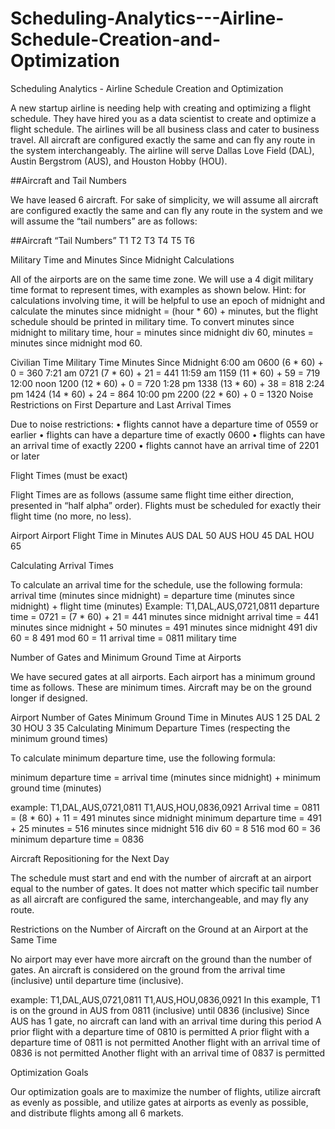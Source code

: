 # Scheduling-Analytics---Airline-Schedule-Creation-and-Optimization
Scheduling Analytics - Airline Schedule Creation and Optimization

A new startup airline is needing help with creating and optimizing  a flight schedule.  They have hired you as a data scientist to create and optimize a flight schedule.   The airlines will be all business class and cater to business travel.  All aircraft are configured exactly the same and can fly any route  in the system interchangeably.  The airline will serve Dallas Love Field (DAL), Austin Bergstrom (AUS), and Houston Hobby (HOU).


##Aircraft and Tail Numbers


We have leased 6 aircraft.  For sake of simplicity, we will assume all aircraft are configured exactly the same and can fly any route in the system and we will assume the “tail numbers” are as follows:


##Aircraft “Tail Numbers”
T1
T2
T3
T4
T5
T6


Military Time and Minutes Since Midnight Calculations


All of the airports are on the same time zone.  We will use a 4 digit military time format to represent times, with examples as shown below.  Hint: for calculations involving time, it will be helpful to use an epoch of midnight and calculate the minutes since midnight = (hour * 60) + minutes, but the flight schedule should be printed in military time.  To convert  minutes since midnight to military time, hour = minutes since midnight div
60, minutes = minutes since midnight mod 60.


Civilian Time              Military Time           Minutes Since Midnight
6:00 am                          0600                          (6 * 60) + 0 = 360
7:21 am                          0721                         (7 * 60) + 21 = 441
11:59 am                         1159                        (11 * 60) + 59 = 719
12:00 noon                        1200                         (12 * 60) + 0 = 720
1:28 pm                          1338                        (13 * 60) + 38 = 818
2:24 pm                          1424                        (14 * 60) + 24 = 864
10:00 pm                         2200                        (22 * 60) + 0 = 1320 
Noise Restrictions on First Departure and Last Arrival Times


Due to noise restrictions:
•    flights cannot have a departure  time of 0559 or earlier
•    flights can have a departure  time of exactly 0600
•    flights can have an arrival time of exactly 2200
•    flights cannot have an arrival time of 2201 or later


Flight Times (must be exact)


Flight Times are as follows (assume same flight time either direction, presented in “half alpha” order).   Flights must be scheduled for exactly their flight time (no more, no less).


Airport                 Airport             Flight Time in Minutes
AUS                       DAL                                   50
AUS                       HOU                                  45
DAL                       HOU                                  65



Calculating Arrival Times


To calculate an arrival time for the schedule, use the following formula:
arrival time (minutes since midnight) = departure  time (minutes since midnight) + flight time (minutes) Example:
T1,DAL,AUS,0721,0811
departure  time = 0721 = (7 * 60) + 21 = 441 minutes  since midnight
arrival time = 441 minutes since midnight + 50 minutes  = 491 minutes  since midnight
491 div 60 = 8
491 mod 60 = 11
arrival time = 0811 military time


Number of Gates and Minimum Ground Time at Airports


We have secured gates at all airports.  Each airport has a minimum ground time as follows.  These are minimum times.  Aircraft may be on the ground longer if designed.


Airport         Number of Gates     Minimum Ground Time in Minutes
AUS                          1                                                  25
DAL                           2                                                  30
HOU                          3                                                  35 
Calculating Minimum Departure Times
(respecting the minimum ground times)


To calculate minimum departure  time, use the following formula:


minimum departure  time = arrival time (minutes  since midnight) + minimum  ground time (minutes)


example: T1,DAL,AUS,0721,0811
T1,AUS,HOU,0836,0921
Arrival time = 0811 = (8 * 60) + 11 = 491 minutes since midnight
minimum departure  time = 491 + 25 minutes = 516 minutes since midnight
516 div 60 = 8
516 mod 60 = 36
minimum departure  time = 0836


Aircraft Repositioning for the Next Day


The schedule must start and end with the number  of aircraft at an airport  equal to the number  of gates.  It does not matter which specific tail number as all aircraft are configured the same, interchangeable, and may fly any route.


Restrictions on the Number of Aircraft on the Ground at an Airport at the Same Time


No airport  may ever have more  aircraft on the ground  than the number  of gates.  An aircraft is considered on the ground  from the arrival time  (inclusive) until departure  time (inclusive).


example: T1,DAL,AUS,0721,0811
T1,AUS,HOU,0836,0921
In this example, T1 is on the ground  in AUS from 0811 (inclusive) until 0836 (inclusive) Since AUS has 1 gate, no aircraft can land with an arrival time during  this period
A prior flight with a departure  time of 0810 is permitted
A prior flight with a departure  time of 0811 is not permitted Another  flight with an arrival time of 0836 is not permitted Another  flight with an arrival time of 0837 is permitted


Optimization Goals


Our optimization  goals are to maximize the number  of flights, utilize aircraft as evenly as possible, and utilize gates at airports  as evenly as possible, and distribute flights among all 6 markets. 

